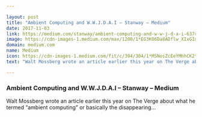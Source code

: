 ```yaml
---

layout: post
title: "Ambient Computing and W.W.J.D.A.I – Stanway – Medium"
date: 2017-11-03
link: https://medium.com/stanway/ambient-computing-and-w-w-j-d-a-i-637c19119122?source=rss------machine_learning-5
image: https://cdn-images-1.medium.com/max/1200/1*EG3KO6Da8ADflw_XIxGImA.png
domain: medium.com
name: Medium
icon: https://cdn-images-1.medium.com/fit/c/304/304/1*M5NosZcEeYMhhCK2tUU9MA.png
text: "Walt Mossberg wrote an article earlier this year on The Verge about what he termed “ambient computing” or basically the disappearing…"

---
```


### Ambient Computing and W.W.J.D.A.I – Stanway – Medium

Walt Mossberg wrote an article earlier this year on The Verge about what he termed “ambient computing” or basically the disappearing…